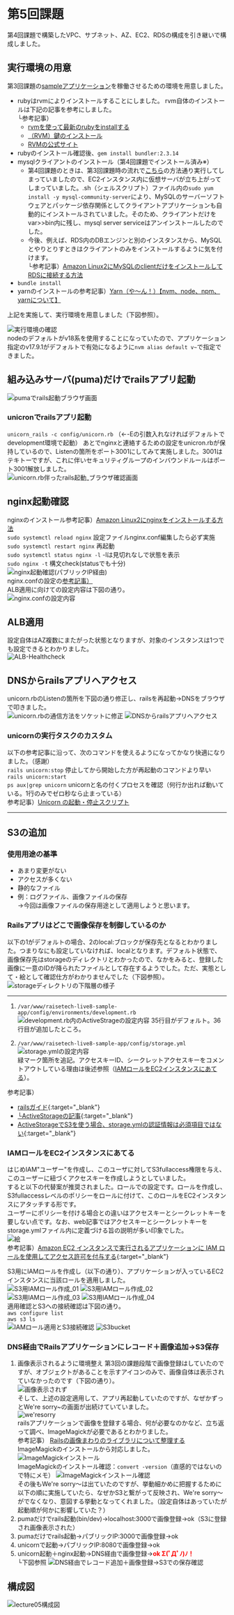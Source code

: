 # 第5回課題
第4回課題で構築したVPC、サブネット、AZ、EC2、RDSの構成を引き継いで構成しました。
## 実行環境の用意
第3回課題の[sampleアプリケーション](https://github.com/yuta-ushijima/raisetech-live8-sample-app)を稼働させるための環境を用意しました。  
* rubyはrvmによりインストールすることにしました。 rvm自体のインストールは下記の記事を参考にしました。  
  └参考記事）
  * [rvmを使って最新のrubyをinstallする](https://ishiis.net/2016/09/25/ruby-install/)
  * [（RVM）鍵のインストール](https://blog.proglus.jp/1735/)
  * [RVMの公式サイト](https://rvm.io/rvm/security)
* rubyのインストール確認後、`gem install bundler:2.3.14`
* mysqlクライアントのインストール（第4回課題でインストール済み※）
  * 第4回課題のときは、第3回課題時の流れで[こちら](https://github.com/MasatoshiMizumoto/raisetech_documents/blob/main/aws/docs/install_mysql_on_cloud9_amazon_linux_2.md)の方法通り実行してしまっていましたので、EC2インスタンス内に仮想サーバが立ち上がってしまっていました。.sh（シェルスクリプト）ファイル内の`sudo yum install -y mysql-community-server`により、MySQLのサーバーソフトウェアとパッケージ依存関係としてクライアントアプリケーションも自動的にインストールされていました。そのため、クライアントだけをvar>>bin内に残し、mysql server serviceはアンインストールしたのでした。
  * 今後、例えば、RDS内のDBエンジンと別のインスタンスから、MySQLとやりとりすときはクライアントのみをインストールするように気を付けます。  
└参考記事）[Amazon Linux2にMySQLのclientだけをインストールしてRDSに接続する方法](https://qiita.com/tamorieeeen/items/d9b2af588f1dfd43120d) 
* `bundle install`  
* yarnのインストールの参考記事）[Yarn（や～ん！）【nvm、node、npm、yarnについて】](https://www.maruzen-p.jp/news/31)  

上記を実施して、実行環境を用意しました（下図参照）。  

![実行環境の確認](image_05\0101_実行環境の確認.png)  
nodeのデフォルトがv18系を使用することになっていたので、アプリケーション指定のv17.9.1がデフォルトで有効になるように`nvm alias default v~`で指定できました。


## 組み込みサーバ(puma)だけでrailsアプリ起動
![pumaでrails起動ブラウザ画面](image_05\0102_pumaでrails起動ブラウザ画面.png)
### unicronでrailsアプリ起動
`unicorn_rails -c config/unicorn.rb`  （←-Eの引数入れなければデフォルトでdevelopment環境で起動）
あとでnginxと連絡するための設定をunicron.rbが保持しているので、Listenの箇所をポート3001にしてみて実施しました。3001はテキトーですが、これに伴いセキュリティグループのインバウンドルールはポート3001解放しました。  
![unicorn.rb伴ったrails起動_ブラウザ確認画面](image_05\0104_unicorn.rb伴ったrails起動_ブラウザ確認画面.png)
## nginx起動確認
nginxのインストール参考記事）[Amazon Linux2にnginxをインストールする方法](https://qiita.com/tamorieeeen/items/07743216a3662cfca890)  
`sudo systemctl reload nginx`  設定ファイルnginx.conf編集したら必ず実施  
`sudo systemctl restart nginx`  再起動  
`sudo systemctl status nginx -l`  -lは見切れなしで状態を表示  
`sudo nginx -t`  構文check(statusでも十分)
![nginx起動確認(パブリックIP経由)](image_05\0104_nginx起動確認(パブリックIP経由).png)  
nginx.confの設定の[参考記事）](https://zenn.dev/noraworld/articles/deploy-rails-application-with-nginx-and-unicorn)  
ALB適用に向けての設定内容は下図の通り。  
![nginx.confの設定内容](image_05\nginx.confの設定内容.png)
## ALB適用
設定自体はAZ複数にまたがった状態となりますが、対象のインスタンスは1つでも設定できるとわかりました。  
![ALB-Healthcheck](image_05\0105_ALB-Healthcheck-TG_ok.png)
## DNSからrailsアプリへアクセス
unicorn.rbのListenの箇所を下図の通り修正し、railsを再起動→DNSをブラウザで叩きました。  
![unicorn.rbの通信方法をソケットに修正](image_05\unicorn.rbの通信方法をソケットに修正.png)
![DNSからrailsアプリへアクセス](image_05\ImageMagickインストール前(画像表示されず).png)
### unicornの実行タスクのカスタム
以下の参考記事に沿って、次のコマンドを使えるようになってかなり快適になりました。（感謝）  
`rails unicorn:stop`  停止してから開始した方が再起動のコマンドより早い  
`rails unicorn:start`  
`ps aux|grep unicorn`  unicornと名の付くプロセスを確認（何行か出れば動いている。1行のみでゼロ秒なら止まっている）  
参考記事）[Unicorn の起動・停止スクリプト](https://zenn.dev/noraworld/articles/deploy-rails-application-with-nginx-and-unicorn)  
***

## S3の追加
### 使用用途の基準
* あまり変更がない
* アクセスが多くない
* 静的なファイル
* 例：ログファイル、画像ファイルの保存  
→今回は画像ファイルの保存用途として適用しようと思います。


### Railsアプリはどこで画像保存を制御しているのか
以下の1がデフォルトの場合、2のlocal:ブロックが保存先となるとわかりました。つまりなにも設定していなければ、localとなります。デフォルト状態で、画像保存先はstorageのディレクトリとわかったので、なかをみると、登録した画像に一意のIDが降られたファイルとして存在するようでした。ただ、実態として・絵として確認仕方がわかりませんでした（下図参照）。  
![storageディレクトリの下階層の様子](image_05/app＞storageディレクトリの下階層の様子.png)  
***
1. `/var/www/raisetech-live8-sample-app/config/environments/development.rb`  
![development.rb内のActiveStrageの設定内容](image_05\development.rb内のActiveStrageの設定内容.png)
35行目がデフォルト。36行目が追加したところ。


2. `/var/www/raisetech-live8-sample-app/config/storage.yml`  
![storage.ymlの設定内容](image_05/storage.ymlの設定内容.png)  
緑マーク箇所を追記。アクセスキーID、シークレットアクセスキーをコメントアウトしている理由は後述参照（[IAMロールをEC2インスタンスにあてる](#iamロールをec2インスタンスにあてる)）。

参考記事）
* [railsガイド](https://railsguides.jp/){:target="_blank"}
* [└ActiveStorageの記事](https://railsguides.jp/active_storage_overview.html){:target="_blank"}
* [ActiveStorageでS3を使う場合、storage.ymlの認証情報は必須項目ではない](https://shinkufencer.hateblo.jp/entry/2018/07/27/080235){:target="_blank"}


### IAMロールをEC2インスタンスにあてる
はじめIAM"ユーザー"を作成し、このユーザに対してS3fullaccess権限を与え、このユーザーに紐づくアクセスキーを作成しようとしていました。  
すると以下の代替案が推奨されました。ロールでの設定です。ロールを作成し、S3fullaccessレベルのポリシーをロールに付けて、このロールをEC2インスタンスにアタッチする形です。  
ユーザーにポリシーを付ける場合との違いはアクセスキーとシークレットキーを要しない点です。なお、web記事ではアクセスキーとシークレットキーをstorage.ymlファイル内に定義づける旨の説明が多い印象でした。  
![絵](image_05\IAMuserにS3fullaccess与えてアクセスキー作成しようとした絵(ロールを推奨された).png)  
参考記事）[Amazon EC2 インスタンスで実行されるアプリケーションに IAM ロールを使用してアクセス許可を付与する](https://docs.aws.amazon.com/ja_jp/IAM/latest/UserGuide/id_roles_use_switch-role-ec2.html?icmpid=docs_iam_console){:target="_blank"}  
  
S3用にIAMロールを作成し（以下の通り）、アプリケーションが入っているEC2インスタンスに当該ロールを適用しました。  
![S3用IAMロール作成_01](image_05\S3用IAMロール作成\S3用IAMロール作成_01.png)
![S3用IAMロール作成_02](image_05\S3用IAMロール作成\S3用IAMロール作成_02.png)
![S3用IAMロール作成_03](image_05\S3用IAMロール作成\S3用IAMロール作成_03.png)
![S3用IAMロール作成_04](image_05\S3用IAMロール作成\S3用IAMロール作成_04.png)  
適用確認とS3への接続確認は下図の通り。  
`aws configure list`  
`aws s3 ls`  
![IAMロール適用とS3接続確認](image_05\IAMロール適用とS3接続確認.png)
![S3bucket](image_05\S3bucket.png)

### DNS経由でRailsアプリケーションにレコード＋画像追加→S3保存
1. 画像表示されるように環境整え
第3回の課題段階で画像登録はしていたのですが、オブジェクトがあることを示すアイコンのみで、画像自体は表示されていなかったのです（下図の通り）。  
![画像表示されず](image_05\ImageMagickインストール前(画像表示されず).png)  
そして、上述の設定適用して、アプリ再起動していたのですが、なぜかずっとWe're sorry~の画面が出続けていていました。  
![we'resorry](image_05\Wearesorry~.png)  
railsアプリケーションで画像を登録する場合、何が必要なのかなど、立ち返って調べ、ImageMagickが必要であるとわかりました。  
参考記事）
[Railsの画像まわりのライブラリについて整理する](https://qiita.com/fgem28/items/54c5ca70753f16ef420c)  
ImageMagickのインストールから対応しました。  
![ImageMagickインストール](image_05\ImageMagickインストール.png)  
ImageMagickのインストール確認：`convert -version`（直感的ではないので特にメモ）
![ImageMagickインストール確認](image_05\ImageMagickインストール確認.png)  
その後もWe're sorry～は出ていたのですが、挙動細かめに把握するために以下の順に実施していたら、なぜかS3と繋がって反映され、We're sorry～がでなくなり、意図する挙動となってくれました。（設定自体はあっていたが起動順が何かに影響していた？）  
2. pumaだけでrails起動(bin/dev)→localhost:3000で画像登録→ok（S3に登録され画像表示された）
3. pumaだけでrails起動→パブリックIP:3000で画像登録→ok
4. unicornで起動→パブリックIP:8080で画像登録→ok
5. unicorn起動＋nginx起動→DNS経由で画像登録→<span style="color: red; ">**ok Σ(ﾟДﾟﾉ)ﾉ！**</span>  
   └下図参照
   ![DNS経由でレコード追加＋画像登録→S3での保存確認](image_05\DNS経由でレコード追加＋画像登録→S3での保存確認.png)  


## 構成図
![lecture05構成図](image_05\RiaseTech-lecture05構成図.png)
